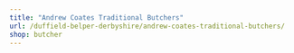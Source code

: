 ```yaml
---
title: "Andrew Coates Traditional Butchers"
url: /duffield-belper-derbyshire/andrew-coates-traditional-butchers/
shop: butcher
---
```

